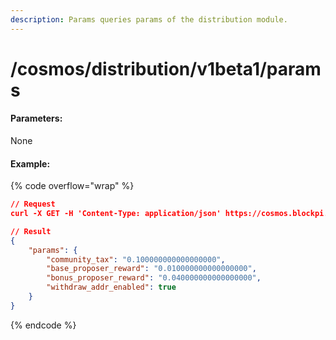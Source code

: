 ```yaml
---
description: Params queries params of the distribution module.
---
```


# /cosmos/distribution/v1beta1/params

#### **Parameters:**

None

#### Example:

{% code overflow="wrap" %}
```json
// Request
curl -X GET -H 'Content-Type: application/json' https://cosmos.blockpi.network/lcd/v1/<your-api-key>/cosmos/distribution/v1beta1/params

// Result
{
    "params": {
        "community_tax": "0.100000000000000000",
        "base_proposer_reward": "0.010000000000000000",
        "bonus_proposer_reward": "0.040000000000000000",
        "withdraw_addr_enabled": true
    }
}
```
{% endcode %}
